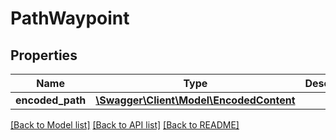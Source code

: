 # PathWaypoint

## Properties
Name | Type | Description | Notes
------------ | ------------- | ------------- | -------------
**encoded_path** | [**\Swagger\Client\Model\EncodedContent**](EncodedContent.md) |  | 

[[Back to Model list]](../../README.md#documentation-for-models) [[Back to API list]](../../README.md#documentation-for-api-endpoints) [[Back to README]](../../README.md)

